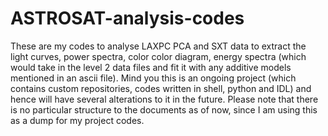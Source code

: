 # ASTROSAT-analysis-codes
These are my codes to analyse LAXPC PCA and SXT data to extract the light curves, power spectra, color color diagram, energy spectra (which would take in the level 2 data files and fit it with any additive models mentioned in an ascii file). Mind you this is an ongoing project (which contains custom repositories, codes written in shell, python and IDL) and hence will have several alterations to it in the future. 
Please note that there is no particular structure to the documents as of now, since I am using this as a dump for my project codes. 
